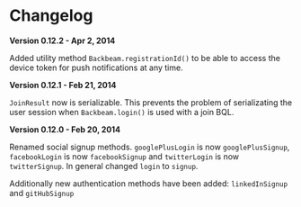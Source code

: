 Changelog
=========

**Version 0.12.2 - Apr 2, 2014**

Added utility method `Backbeam.registrationId()` to be able to access the device token for push notifications at any time.

**Version 0.12.1 - Feb 21, 2014**

`JoinResult` now is serializable. This prevents the problem of serializating the user session when `Backbeam.login()` is used with a join BQL.

**Version 0.12.0 - Feb 20, 2014**

Renamed social signup methods. `googlePlusLogin` is now `googlePlusSignup`, `facebookLogin` is now `facebookSignup` and `twitterLogin` is now `twitterSignup`. In general changed `login` to `signup`.

Additionally new authentication methods have been added: `linkedInSignup` and `gitHubSignup`
